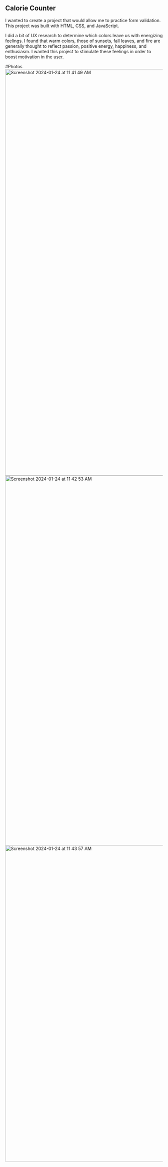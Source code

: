 ## Calorie Counter

I wanted to create a project that would allow me to practice form validation. This project was built with HTML, CSS, and JavaScript. 

I did a bit of UX research to determine which colors leave us with energizing feelings. I found that warm colors, those of sunsets, fall leaves, and fire are generally thought to reflect passion, positive energy, happiness, and enthusiasm. I wanted this project to stimulate these feelings in order to boost motivation in the user. 

#Photos
<img width="1296" alt="Screenshot 2024-01-24 at 11 41 49 AM" src="https://github.com/searley96/cal_counter/assets/119346063/ba3e4093-7be5-4854-b200-f559c597bc90">
<img width="1179" alt="Screenshot 2024-01-24 at 11 42 53 AM" src="https://github.com/searley96/cal_counter/assets/119346063/b6653567-0f08-4661-b856-f0b0a3158556">
<img width="1009" alt="Screenshot 2024-01-24 at 11 43 57 AM" src="https://github.com/searley96/cal_counter/assets/119346063/ba4dad59-0abf-4846-acbb-ae14013118eb">
